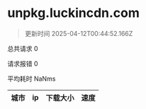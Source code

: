 
  # unpkg.luckincdn.com

  > 更新时间 2025-04-12T00:44:52.166Z
  
  总共请求 0

  请求报错 0

  平均耗时 NaNms

|城市|ip|下载大小|速度|
|-----|----------|---|---|

  